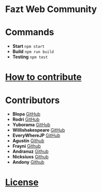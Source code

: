# Fazt Web Community

# Commands
* **Start** `npm start`
* **Build** `npm run build`
* **Testing** `npm test`

# [How to contribute](https://github.com/faztcommunity/docs/blob/master/contribute.md)

# Contributors
* **Blopa** [GitHub](https://github.com/blopaa)
* **Rodri** [GitHub](https://github.com/rodrigojimenezdencker)
* **Yuborama** [GitHub](https://github.com/yuborama)
* **Willishakespeare** [GitHub](https://github.com/Willishakespeare)
* **EveryWhereJP** [GitHub](https://github.com/JhosuaP97)
* **Agustin** [Github](https://github.com/AgustinZalazar)
* **Frayni** [Github](https://github.com/frayni)
* **Andranuz** [Github](https://github.com/adranuz)
* **Nicksiuxs** [Github](https://github.com/nicksiuxs)
* **Andony** [Github](https://github.com/aimarandony)



# [License](./LICENSE)

